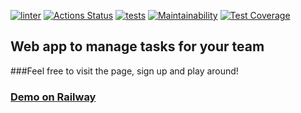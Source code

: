 [![linter](https://github.com/Polyrom/python-project-52/actions/workflows/linter.yml/badge.svg)](https://github.com/Polyrom/python-project-52/actions/workflows/linter.yml) [![Actions Status](https://github.com/Polyrom/python-project-52/workflows/hexlet-check/badge.svg)](https://github.com/Polyrom/python-project-52/actions) [![tests](https://github.com/Polyrom/python-project-52/actions/workflows/tests.yml/badge.svg)](https://github.com/Polyrom/python-project-52/actions/workflows/tests.yml) [![Maintainability](https://api.codeclimate.com/v1/badges/e5c2320447804790f1ba/maintainability)](https://codeclimate.com/github/Polyrom/python-project-52/maintainability) [![Test Coverage](https://api.codeclimate.com/v1/badges/e5c2320447804790f1ba/test_coverage)](https://codeclimate.com/github/Polyrom/python-project-52/test_coverage)
## Web app to manage tasks for your team

###Feel free to visit the page, sign up and play around!

### [Demo on Railway](https://python-project-52-production.up.railway.app/)
